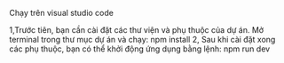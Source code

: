 Chạy trên visual studio code

1,Trước tiên, bạn cần cài đặt các thư viện và phụ thuộc của dự án. Mở terminal trong thư mục dự án và chạy:
  npm install
2, Sau khi cài đặt xong các phụ thuộc, bạn có thể khởi động ứng dụng bằng lệnh:
  npm run dev
